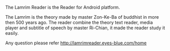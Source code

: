 The Lamrim Reader is the Reader for Android platform.

The Lamrim is the theory made by master Zon-Ke-Ba of buddhist in more then 500 years ago. The reader combine the theory text reader, media player and subtitle of speech by master Ri-Chian, it made the reader study it easily.


Any question please refer http://lamrimreader.eyes-blue.com/home